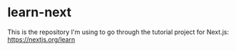 # learn-next
This is the repository I'm using to go through the tutorial project for Next.js: https://nextjs.org/learn 
